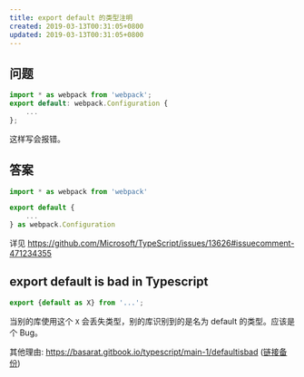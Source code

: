 ```yaml
---
title: export default 的类型注明
created: 2019-03-13T00:31:05+0800
updated: 2019-03-13T00:31:05+0800
---
```


## 问题

```typescript
import * as webpack from 'webpack';
export default: webpack.Configuration {
    ...
};
```

这样写会报错。

## 答案

```typescript
import * as webpack from 'webpack'

export default {
    ...
} as webpack.Configuration
```

详见 https://github.com/Microsoft/TypeScript/issues/13626#issuecomment-471234355

## export default is bad in Typescript

```typescript
export {default as X} from '...';
```

当别的库使用这个 `X` 会丢失类型，别的库识别到的是名为 default 的类型。应该是个 Bug。

其他理由: https://basarat.gitbook.io/typescript/main-1/defaultisbad ([链接备份](https://web.archive.org/web/20230127095336/https://basarat.gitbook.io/typescript/main-1/defaultisbad))
